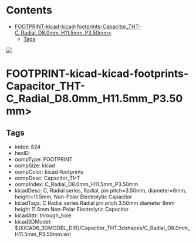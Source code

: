 



Contents
========

* [FOOTPRINT-kicad-kicad-footprints-Capacitor_THT-C_Radial_D8.0mm_H11.5mm_P3.50mm>](#footprint-kicad-kicad-footprints-capacitor_tht-c_radial_d80mm_h115mm_p350mm)
	* [Tags](#tags)
  
![][im]
# FOOTPRINT-kicad-kicad-footprints-Capacitor_THT-C_Radial_D8.0mm_H11.5mm_P3.50mm>

## Tags

- index: 824
- hexID: 
- oompType: FOOTPRINT
- oompSize: kicad
- oompColor: kicad-footprints
- oompDesc: Capacitor_THT
- oompIndex: C_Radial_D8.0mm_H11.5mm_P3.50mm
- kicadDesc: C, Radial series, Radial, pin pitch=3.50mm, diameter=8mm, height=11.5mm, Non-Polar Electrolytic Capacitor
- kicadTags: C Radial series Radial pin pitch 3.50mm diameter 8mm height 11.5mm Non-Polar Electrolytic Capacitor
- kicadAttr: through_hole
- kicad3DModel: ${KICAD6_3DMODEL_DIR}/Capacitor_THT.3dshapes/C_Radial_D8.0mm_H11.5mm_P3.50mm.wrl



[im]: image.png
